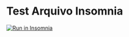 # Test Arquivo Insomnia






<a href="https://insomnia.rest/run/?label=Test%20API-2&uri=https%3A%2F%2Fraw.githubusercontent.com%2FRAFARZ76%2FProjetoLojaDjango%2Fmaster%2FRequsicoesInsomnia2%2520-%2520Copia.json" target="_blank"><img src="https://insomnia.rest/images/run.svg" alt="Run in Insomnia"></a>




